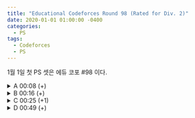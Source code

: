 ```yaml
---
title: "Educational Codeforces Round 98 (Rated for Div. 2)"
date: 2020-01-01 01:00:00 -0400
categories:
  - PS
tags:
  - Codeforces
  - PS
---
```


1월 1일 첫 PS 셋은 에듀 코포 #98 이다.

<details>
<summary>A 00:08 (+)</summary>
<h2>
    A. Robot Program
</h2>
<p>
    두 경우로 나누어 생각하면 된다.
    <ul>
        <li> x = y 인 경우 <br> x, y 를 번갈아가면서 증가시킴 => x + y 번</li>
        <li> x ≠ y 인 경우 <br> x, y 를 번갈아가면서 증가시킴, 이후 하나 변화, 가만히 있기 반복 => 2 × max( x, y ) - 1 번</li>
    </ul>
</p>

<div markdown="1">

```cpp
#include <iostream>

int main(void)
{
    std::cin.tie(0);
    std::ios_base::sync_with_stdio(false);

    int T;
    std::cin >> T;

    while (T--)
    {
        int x, y;
        std::cin >> x >> y;

        if( x == y ){
            std::cout << x + y << "\n";
        } else {
            std::cout << 2*std::max(x,y) - 1 << "\n";
        }
    }

    return 0;
}
```

</div>
</details>

<details>
<summary>B 00:16 (+)</summary>
<h2>
    B. Toy Blocks
</h2>
<p>
    먼저 어떤 박스를 잡던 각 박스에 같은 숫자의 블럭을 넣어야 하기 때문에 최소 max(a1, a2, ..., an) * (N-1) 개의 블럭이 존재해야 가능한 것을 알수 있다.
    <br><br>
    그래서 우리는 max(a1, a2, ..., an) * (N-1) - (현재 전체 블럭 개수) 가 답이 될 거라 생각 할 수 있다. 하지만 이것엔 반례가 존재한다.
    <br><br>
    예제의 첫번째 케이스 같은 경우인데 세 개의 박스에 들어있는 블럭의 개수가 각각 3 2 2 인 경우에 우리는 -1이라는 값을 얻게 된다.
    <br><br>
    -1이 무슨 의미를 지니는 지를 생각하면, N-1개의 박스의 높이를 max(a1, a2, ..., an)으로 만드는데 필요한 추가 블럭의 개수가 -1이라는 것이다. 즉, 그렇게 만들고도 하나의 블럭이 더 남는다는 뜻이다.
    <br><br>
    이런 경우엔 그 값이 양수가 될때까지 박스를 한 층 더 쌓아주면 된다. (mod N-1)
</p>

<div markdown="1">

```cpp
#include <iostream>
#include <vector>
#include <algorithm>

typedef long long ll;

int main(void)
{
    std::cin.tie(0);
    std::ios_base::sync_with_stdio(false);

    int T;
    std::cin >> T;
    while (T--)
    {
        int N;
        std::cin >> N;

        std::vector<ll> v;
        ll x;
        ll sum = 0;
        for (int i = 0; i < N; i++)
        {
            std::cin >> x;
            sum += x;
            v.push_back(x);
        }

        std::sort(v.begin(), v.end());
        std::cout << std::max((((v[v.size() - 1] * (N - 1) - sum) % (N - 1)) + N - 1) % (N - 1), v[v.size() - 1] * (N - 1) - sum) << "\n";
    }

    return 0;
}
```

</div>
</details>

<details>
<summary>C 00:25 (+1)</summary>
<h2>
    C. Two Brackets
</h2>
<p>
    In one move you can choose a non-empty subsequence of the string s (<b>not necessarily consecutive</b>)
    <br><br>
    문제를 제대로 안읽어서 처음에 코드를 잘못 짰었다. 그냥 () 과 [] 쌍의 개수를 세면 된다.
</p>

<div markdown="1">

```cpp
#include <iostream>

int main(void)
{
    std::cin.tie(0);
    std::ios_base::sync_with_stdio(false);

    int T;
    std::cin >> T;

    while (T--)
    {
        std::string s;
        std::cin >> s;

        int a = 0;
        int b = 0;
        int res = 0;

        for (int i = 0; i < s.size(); i++)
        {
            if (s[i] == '(')
            {
                a++;
            }
            else if (s[i] == '[')
            {
                b++;
            }
            else if (s[i] == ')')
            {
                if (a > 0)
                {
                    a--;
                    res++;
                }
            }
            else
            {
                if (b > 0)
                {
                    b--;
                    res++;
                }
            }
        }
        std::cout << res << "\n";
    }

    return 0;
}
```

</div>
</details>


<details>
<summary>D 00:49 (+)</summary>
<h2>
    D. Radio Towers
</h2>
<p>
    먼저 나이브한 dp풀이를 생각해보자.
    <br><br>
    dp[i][j]를 i번째 도시에 j세기의 radio tower를 건설했을 때 조건을 모드 만족할 경우의 수 (0 ~ i 까지의 도시만 있는 경우) 라고 하자.
    <br><br>
    그러면 <br> dp[i][j] = (dp[i-j-k][k+1] 의 합) ( 0 ≤ k < i-j) <br> 이다.
    <br><br>
    초기 값 몇개와 함께 계산해보면 dp[i][1] = (피보나치 수열의 i번째 항) 이라는 것을 매우 쉽게 알 수 있다.
    <br><br>
    또, 조건을 만족하는 경우의수가 dp[N][1] 인 것도 쉽게 알 수 있다.
    <br><br>
    이제 정답을 출력하는 것은 (dp[N][1] / 2^N) mod 998244353 을 출력하면 된다. (모듈러 역원)
</p>

<div markdown="1">

```cpp
#include <iostream>
#include <vector>

typedef long long ll;

ll dp[202020];
ll mod = 998244353;

ll powmod(ll a, ll n){
    if(n == 0) return 1;
    if(n == 1) return a;
    ll b = powmod(a, n/2);
    b = (b*b)%mod;
    if(n%2){
        b = (a*b)%mod;
    }
    return b;
}

int main(void)
{
    std::cin.tie(0);
    std::ios_base::sync_with_stdio(false);

    int N;
    std::cin >> N;

    std::vector<int> v;
    v.push_back(0);
    v.push_back(1);
    for (int i = 0; i < 202020; i++)
    {
        v.push_back((v[i] + v[i + 1])%mod);
    }

    std::cout << (v[N] * powmod(powmod(2,N), mod-2))%mod << "\n";

    return 0;
}
```

</div>
</details>
